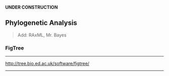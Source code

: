 **UNDER CONSTRUCTION**

## Phylogenetic Analysis

> Add: RAxML, Mr. Bayes

### FigTree

----

http://tree.bio.ed.ac.uk/software/figtree/

----


